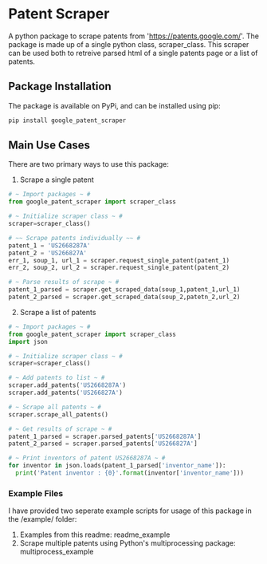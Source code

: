 # Patent Scraper
A python package to scrape patents from 'https://patents.google.com/'. The package is made up of a single python class, scraper_class. This scraper can be used both to retreive parsed html of a single patents page or a list of patents.

## Package Installation
The package is available on PyPi, and can be installed using pip:

```python
pip install google_patent_scraper
```

## Main Use Cases

There are two primary ways to use this package:
1. Scrape a single patent

``` python
# ~ Import packages ~ #
from google_patent_scraper import scraper_class

# ~ Initialize scraper class ~ #
scraper=scraper_class() 

# ~~ Scrape patents individually ~~ #
patent_1 = 'US2668287A'
patent_2 = 'US266827A'
err_1, soup_1, url_1 = scraper.request_single_patent(patent_1)
err_2, soup_2, url_2 = scraper.request_single_patent(patent_2)

# ~ Parse results of scrape ~ #
patent_1_parsed = scraper.get_scraped_data(soup_1,patent_1,url_1)
patent_2_parsed = scraper.get_scraped_data(soup_2,patetn_2,url_2)
```

2. Scrape a list of patents

```python
# ~ Import packages ~ #
from google_patent_scraper import scraper_class
import json

# ~ Initialize scraper class ~ #
scraper=scraper_class()

# ~ Add patents to list ~ #
scraper.add_patents('US2668287A')
scraper.add_patents('US266827A')

# ~ Scrape all patents ~ #
scraper.scrape_all_patents()

# ~ Get results of scrape ~ #
patent_1_parsed = scraper.parsed_patents['US2668287A']
patent_2_parsed = scraper.parsed_patents['US266827A']

# ~ Print inventors of patent US2668287A ~ #
for inventor in json.loads(patent_1_parsed['inventor_name']):
  print('Patent inventor : {0}'.format(inventor['inventor_name']))
```


### Example Files

I have provided two seperate example scripts for usage of this package in the /example/ folder:
  1. Examples from this readme: readme_example
  2. Scrape multiple patents using Python's multiprocessing package: multiprocess_example

